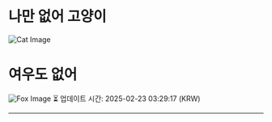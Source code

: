 
# 나만 없어 고양이

![Cat Image](https://cdn2.thecatapi.com/images/b62.jpg)

# 여우도 없어
![Fox Image](https://randomfox.ca/images/85.jpg)
⏳ 업데이트 시간: 2025-02-23 03:29:17 (KRW)

---
